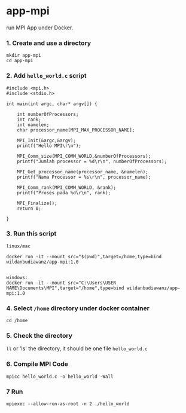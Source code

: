 # app-mpi

run MPI App under Docker.

### 1. Create and use a directory

```
mkdir app-mpi
cd app-mpi
```

### 2. Add ``hello_world.c`` script
```
#include <mpi.h>
#include <stdio.h>

int main(int argc, char* argv[]) {

	int numberOfProcessors;
	int rank;
	int namelen;
	char processor_name[MPI_MAX_PROCESSOR_NAME];

    MPI_Init(&argc,&argv);
	printf("Hello MPI\r\n");

	MPI_Comm_size(MPI_COMM_WORLD,&numberOfProcessors);
	printf("Jumlah processor = %d\r\n", numberOfProcessors);

	MPI_Get_processor_name(processor_name, &namelen);
	printf("Nama Processor = %s\r\n", processor_name);

	MPI_Comm_rank(MPI_COMM_WORLD, &rank);
	printf("Proses pada %d\r\n", rank);	

	MPI_Finalize();
	return 0;

}
```

### 3. Run this script
```
linux/mac

docker run -it --mount src="$(pwd)",target=/home,type=bind wildanbudiawanz/app-mpi:1.0


windows:
docker run -it --mount src="C:\Users\USER NAME\Documents\MPI",target="/home",type=bind wildanbudiawanz/app-mpi:1.0
```

### 4. Select ``/home`` directory under docker container
```
cd /home
```

### 5. Check the directory
`ll` or 'ls' the directory, it should be one file ``hello_world.c``

### 6. Compile MPI Code
```
mpicc hello_world.c -o hello_world -Wall
```
### 7 Run
```
mpiexec --allow-run-as-root -n 2 ./hello_world
```
